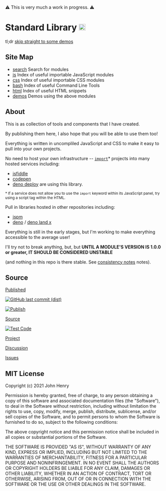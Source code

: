 ⚠ This is very much a work in progress. ⚠

# Standard Library <a href="/#" style="display:contents"><img width=21px height=21px src="https://johnhenry.github.io/image/iajh.png"/></a>

tl;dr [skip straight to some demos](./demos)

## Site Map

- [search](./search) Search for modules
- [js](./js/) Index of useful importable JavaScript modules
- [css](./css/) Index of useful importable CSS modules
- [bash](./bash/) Index of useful Command Line Tools
- [html](./html/) Index of useful HTML snippets
- [demos](./demos) Demos using the above modules

## About

This is as collection of tools and components that
I have created.

By publishing them here, I also hope that you will be able to use them too!

Everything is written in uncompliled JavaScript and CSS
to make it easy to pull into your own projects.

No need to host your own infrastructure --
[`import`](https://developer.mozilla.org/en-US/docs/Web/JavaScript/Reference/Statements/import)\* projects into many hosted services
including:

- [jsfiddle](https://jsfiddle.net)
- [codepen](http://codepen.io)
- [deno deploy](https://deno.com/deploy/) are using this library.

<small>\* If a service does not allow you to use the `import` keyword within its JavaScript panel, try using a script tag within the HTML.</small>

Pull in libraries hosted in other repositories including:

- [jspm](https://jspm.org/)
- [deno](https://deno.land/std) / [deno land x](https://deno.land/x)

Everything is still in the early stages,
but I'm working to make everything accessible to the average user!

I'll try not to break anything, but, but **UNTIL A MODULE'S VERSION IS 1.0.0 or greater, IT SHOULD BE CONSIDERED UNSTABLE**

(and nothing in this repo is there stable. See [consistency notes](./consistency) notes).

## Source

[Published](https://johnhenry.github.io/lib)

[![GitHub last commit (dist)](https://img.shields.io/github/last-commit/johnhenry/lib/dist)](https://github.com/johnhenry/lib/tree/dist)

[![Publish](https://github.com/johnhenry/lib/actions/workflows/publish.yaml/badge.svg)](https://github.com/johnhenry/lib/actions/workflows/publish.yaml)

[Source](https://github.com/johnhenry/lib)

[![Test Code](https://github.com/johnhenry/lib/actions/workflows/test.yaml/badge.svg)](https://github.com/johnhenry/lib/actions/workflows/test.yaml)

[Project](https://github.com/users/johnhenry/projects/2)

[Discussion](https://github.com/johnhenry/lib/discussions)

[Issues](https://github.com/johnhenry/lib/issues)

## MIT License

Copyright (c) 2021 John Henry

Permission is hereby granted, free of charge, to any person obtaining a copy
of this software and associated documentation files (the "Software"), to deal
in the Software without restriction, including without limitation the rights
to use, copy, modify, merge, publish, distribute, sublicense, and/or sell
copies of the Software, and to permit persons to whom the Software is
furnished to do so, subject to the following conditions:

The above copyright notice and this permission notice shall be included in all
copies or substantial portions of the Software.

THE SOFTWARE IS PROVIDED "AS IS", WITHOUT WARRANTY OF ANY KIND, EXPRESS OR
IMPLIED, INCLUDING BUT NOT LIMITED TO THE WARRANTIES OF MERCHANTABILITY,
FITNESS FOR A PARTICULAR PURPOSE AND NONINFRINGEMENT. IN NO EVENT SHALL THE
AUTHORS OR COPYRIGHT HOLDERS BE LIABLE FOR ANY CLAIM, DAMAGES OR OTHER
LIABILITY, WHETHER IN AN ACTION OF CONTRACT, TORT OR OTHERWISE, ARISING FROM,
OUT OF OR IN CONNECTION WITH THE SOFTWARE OR THE USE OR OTHER DEALINGS IN THE
SOFTWARE.
